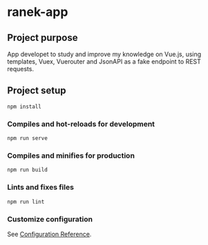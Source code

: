 # ranek-app

## Project purpose
App developet to study and improve my knowledge on Vue.js, using templates, Vuex, Vuerouter and JsonAPI as a fake endpoint to REST requests.

## Project setup
```
npm install
```

### Compiles and hot-reloads for development
```
npm run serve
```

### Compiles and minifies for production
```
npm run build
```

### Lints and fixes files
```
npm run lint
```

### Customize configuration
See [Configuration Reference](https://cli.vuejs.org/config/).
